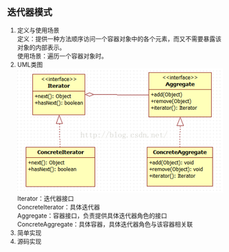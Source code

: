 ## 迭代器模式 ##
1. 定义与使用场景  
 定义：提供一种方法顺序访问一个容器对象中的各个元素，而又不需要暴露该对象的内部表示。  
 使用场景：遍历一个容器对象时。
2. UML类图  
  ![](https://github.com/yqlee/DesignPatternsNotes/blob/master/设计模式/UML/13、迭代器模式.png)  
  Iterator：迭代器接口  
  ConcreteIterator：具体迭代器  
  Aggregate：容器接口，负责提供具体迭代器角色的接口  
  ConcreteAggregate：具体容器，具体迭代器角色与该容器相关联
3. 简单实现
4. 源码实现